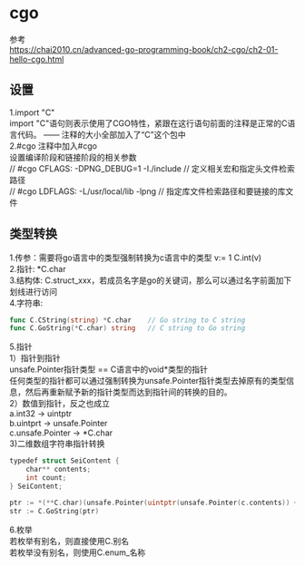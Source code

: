 # cgo

参考  
<https://chai2010.cn/advanced-go-programming-book/ch2-cgo/ch2-01-hello-cgo.html>

## 设置

1.import "C"  
import "C"语句则表示使用了CGO特性，紧跟在这行语句前面的注释是正常的C语言代码。 —— 注释的大小全部加入了“C”这个包中  
2.#cgo
注释中加入#cgo  
设置编译阶段和链接阶段的相关参数  
// #cgo CFLAGS: -DPNG_DEBUG=1 -I./include  // 定义相关宏和指定头文件检索路径  
// #cgo LDFLAGS: -L/usr/local/lib -lpng  // 指定库文件检索路径和要链接的库文件  

## 类型转换

1.传参：需要将go语言中的类型强制转换为c语言中的类型 v:= 1 C.int(v)  
2.指针: *C.char  
3.结构体: C.struct_xxx，若成员名字是go的关键词，那么可以通过名字前面加下划线进行访问  
4.字符串:  

```go
func C.CString(string) *C.char 	  // Go string to C string
func C.GoString(*C.char) string   // C string to Go string
```

5.指针  
1）指针到指针  
unsafe.Pointer指针类型 == C语言中的void*类型的指针  
任何类型的指针都可以通过强制转换为unsafe.Pointer指针类型去掉原有的类型信息，然后再重新赋予新的指针类型而达到指针间的转换的目的。  
2）数值到指针，反之也成立  
a.int32 -> uintptr  
b.uintprt -> unsafe.Pointer  
c.unsafe.Pointer -> *C.char  
3)二维数组字符串指针转换  

```go
typedef struct SeiContent {
    char** contents;
    int count;
} SeiContent;

ptr := *(**C.char)(unsafe.Pointer(uintptr(unsafe.Pointer(c.contents)) + uintptr(i) * unsafe.Sizeof(*c.contents)))
str := C.GoString(ptr)
```

6.枚举  
若枚举有别名，则直接使用C.别名  
若枚举没有别名，则使用C.enum_名称  
